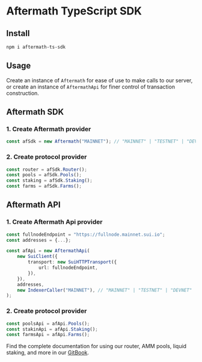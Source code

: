 ﻿# Aftermath TypeScript SDK

## Install

```bash
npm i aftermath-ts-sdk
```

## Usage

Create an instance of `Aftermath` for ease of use to make calls to our server, or create an instance of `AftermathApi` for finer control of transaction construction.

## Aftermath SDK

### 1. Create Aftermath provider

```ts
const afSdk = new Aftermath("MAINNET"); // "MAINNET" | "TESTNET" | "DEVNET"
```

### 2. Create protocol provider

```ts
const router = afSdk.Router();
const pools = afSdk.Pools();
const staking = afSdk.Staking();
const farms = afSdk.Farms();
```

## Aftermath API

### 1. Create Aftermath Api provider

```ts
const fullnodeEndpoint = "https://fullnode.mainnet.sui.io";
const addresses = {...};

const afApi = new AftermathApi(
	new SuiClient({
		transport: new SuiHTTPTransport({
			url: fullnodeEndpoint,
		}),
	}),
	addresses,
	new IndexerCaller("MAINNET"), // "MAINNET" | "TESTNET" | "DEVNET"
);
```

### 2. Create protocol provider

```ts
const poolsApi = afApi.Pools();
const stakinApi = afApi.Staking();
const farmsApi = afApi.Farms();
```

Find the complete documentation for using our router, AMM pools, liquid staking, and more in our [GitBook](https://docs.aftermath.finance/aftermath-typescript-sdk/getting-started).

